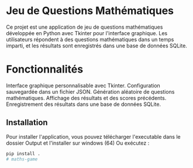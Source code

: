 # Jeu de Questions Mathématiques

Ce projet est une application de jeu de questions mathématiques développée en Python avec Tkinter pour l'interface graphique. 
Les utilisateurs répondent à des questions mathématiques dans un temps imparti, et les résultats sont enregistrés dans une base de données SQLite.

# Fonctionnalités

Interface graphique personnalisable avec Tkinter.
Configuration sauvegardée dans un fichier JSON.
Génération aléatoire de questions mathématiques.
Affichage des résultats et des scores précédents.
Enregistrement des résultats dans une base de données SQLite.

## Installation

Pour installer l'application, vous pouvez télécharger l'executable dans le dossier Output et l'installer sur windows (64) 
Ou exécutez :
```bash
pip install .
# maths-game
